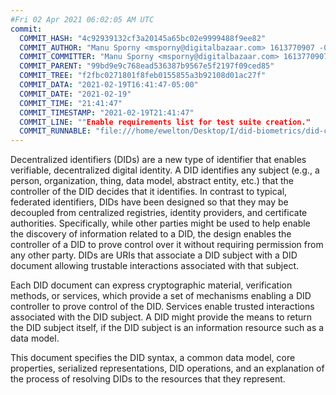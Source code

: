 ```yaml
---
#Fri 02 Apr 2021 06:02:05 AM UTC
commit:
  COMMIT_HASH: "4c92939132cf3a20145a65bc02e9999488f9ee82"
  COMMIT_AUTHOR: "Manu Sporny <msporny@digitalbazaar.com> 1613770907 -0500"
  COMMIT_COMMITTER: "Manu Sporny <msporny@digitalbazaar.com> 1613770907 -0500"
  COMMIT_PARENT: "99bd9e9c768ead536387b9567e5f2197f09ced85"
  COMMIT_TREE: "f2fbc0271801f8feb0155855a3b92108d01ac27f"
  COMMIT_DATA: "2021-02-19T16:41:47-05:00"
  COMMIT_DATE: "2021-02-19"
  COMMIT_TIME: "21:41:47"
  COMMIT_TIMESTAMP: "2021-02-19T21:41:47"
  COMMIT_LINE: ""Enable requirements list for test suite creation."
  COMMIT_RUNNABLE: "file:///home/ewelton/Desktop/I/did-biometrics/did-core-dataset/analysis/gitinfo/4c92939132cf3a20145a65bc02e9999488f9ee82/snapshot/index.html"
---
```


<section id="abstract">
<p>
<a>Decentralized identifiers</a> (DIDs) are a new type of identifier that
enables verifiable, decentralized digital identity. A <a>DID</a> identifies any
subject (e.g., a person, organization, thing, data model, abstract entity, etc.)
that the controller of the <a>DID</a> decides that it identifies. In contrast to
typical, federated identifiers, <a>DIDs</a> have been designed so that they may
be decoupled from centralized registries, identity providers, and certificate
authorities. Specifically, while other parties might be used to help enable the
discovery of information related to a <a>DID</a>, the design enables the
controller of a <a>DID</a> to prove control over it without requiring permission
from any other party. <a>DIDs</a> are <a>URIs</a> that associate a <a>DID
subject</a> with a <a>DID document</a> allowing trustable interactions
associated with that subject.
    </p>
<p>
Each <a>DID document</a> can express cryptographic material, <a>verification
methods</a>, or <a>services</a>, which provide a set of mechanisms enabling a
<a>DID controller</a> to prove control of the <a>DID</a>. <a>Services</a> enable
trusted interactions associated with the <a>DID subject</a>. A <a>DID</a> might
provide the means to return the <a>DID subject</a> itself, if the <a>DID
subject</a> is an information resource such as a data model.
    </p>
<p>
This document specifies the DID syntax, a common data model, core properties,
serialized representations, DID operations, and an explanation of the process
of resolving DIDs to the resources that they represent.
    </p>
</section>
